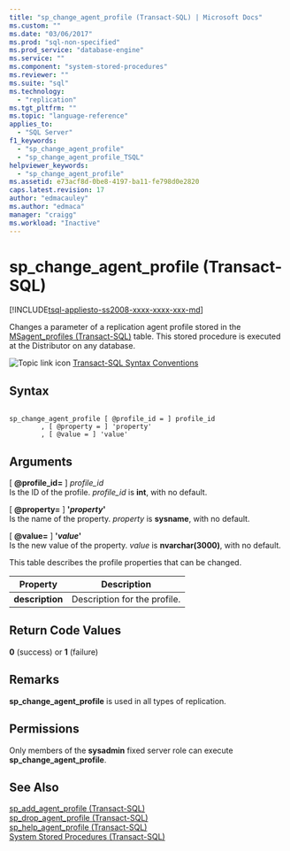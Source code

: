 ```yaml
---
title: "sp_change_agent_profile (Transact-SQL) | Microsoft Docs"
ms.custom: ""
ms.date: "03/06/2017"
ms.prod: "sql-non-specified"
ms.prod_service: "database-engine"
ms.service: ""
ms.component: "system-stored-procedures"
ms.reviewer: ""
ms.suite: "sql"
ms.technology: 
  - "replication"
ms.tgt_pltfrm: ""
ms.topic: "language-reference"
applies_to: 
  - "SQL Server"
f1_keywords: 
  - "sp_change_agent_profile"
  - "sp_change_agent_profile_TSQL"
helpviewer_keywords: 
  - "sp_change_agent_profile"
ms.assetid: e73acf8d-0be8-4197-ba11-fe798d0e2820
caps.latest.revision: 17
author: "edmacauley"
ms.author: "edmaca"
manager: "craigg"
ms.workload: "Inactive"
---
```

# sp_change_agent_profile (Transact-SQL)
[!INCLUDE[tsql-appliesto-ss2008-xxxx-xxxx-xxx-md](../../includes/tsql-appliesto-ss2008-xxxx-xxxx-xxx-md.md)]

  Changes a parameter of a replication agent profile stored in the [MSagent_profiles &#40;Transact-SQL&#41;](../../relational-databases/system-tables/msagent-profiles-transact-sql.md) table. This stored procedure is executed at the Distributor on any database.  
  
 ![Topic link icon](../../database-engine/configure-windows/media/topic-link.gif "Topic link icon") [Transact-SQL Syntax Conventions](../../t-sql/language-elements/transact-sql-syntax-conventions-transact-sql.md)  
  
## Syntax  
  
```  
  
sp_change_agent_profile [ @profile_id = ] profile_id   
        , [ @property = ] 'property'   
        , [ @value = ] 'value'   
```  
  
## Arguments  
 [ **@profile_id=** ] *profile_id*  
 Is the ID of the profile. *profile_id* is **int**, with no default.  
  
 [ **@property=** ] **'***property***'**  
 Is the name of the property. *property* is **sysname**, with no default.  
  
 [ **@value=** ] **'***value***'**  
 Is the new value of the property. *value* is **nvarchar(3000)**, with no default.  
  
 This table describes the profile properties that can be changed.  
  
|Property|Description|  
|--------------|-----------------|  
|**description**|Description for the profile.|  
  
## Return Code Values  
 **0** (success) or **1** (failure)  
  
## Remarks  
 **sp_change_agent_profile** is used in all types of replication.  
  
## Permissions  
 Only members of the **sysadmin** fixed server role can execute **sp_change_agent_profile**.  
  
## See Also  
 [sp_add_agent_profile &#40;Transact-SQL&#41;](../../relational-databases/system-stored-procedures/sp-add-agent-profile-transact-sql.md)   
 [sp_drop_agent_profile &#40;Transact-SQL&#41;](../../relational-databases/system-stored-procedures/sp-drop-agent-profile-transact-sql.md)   
 [sp_help_agent_profile &#40;Transact-SQL&#41;](../../relational-databases/system-stored-procedures/sp-help-agent-profile-transact-sql.md)   
 [System Stored Procedures &#40;Transact-SQL&#41;](../../relational-databases/system-stored-procedures/system-stored-procedures-transact-sql.md)  
  
  
